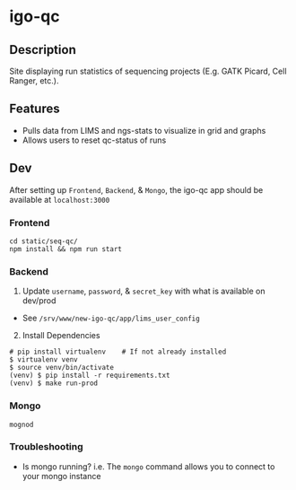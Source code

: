 # igo-qc

## Description
Site displaying run statistics of sequencing projects (E.g. GATK Picard, Cell Ranger, etc.). 

## Features
* Pulls data from LIMS and ngs-stats to visualize in grid and graphs
* Allows users to reset qc-status of runs

## Dev
After setting up `Frontend`, `Backend`, & `Mongo`, the igo-qc app should be available at `localhost:3000`

### Frontend
```
cd static/seq-qc/
npm install && npm run start
```

### Backend
1. Update `username`, `password`, & `secret_key` with what is available on dev/prod
* See `/srv/www/new-igo-qc/app/lims_user_config`

2. Install Dependencies
```
# pip install virtualenv	# If not already installed
$ virtualenv venv
$ source venv/bin/activate
(venv) $ pip install -r requirements.txt
(venv) $ make run-prod
```

### Mongo
```
mognod
```

### Troubleshooting
* Is mongo running? i.e. The `mongo` command allows you to connect to your mongo instance
